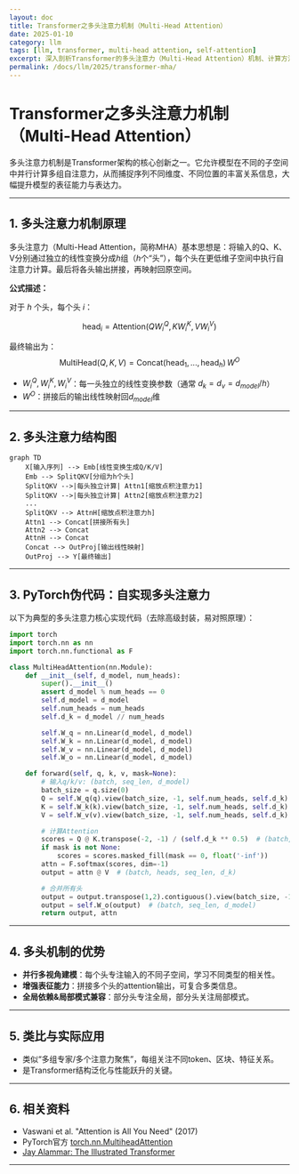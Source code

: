 ```yaml
---
layout: doc
title: Transformer之多头注意力机制（Multi-Head Attention）
date: 2025-01-10
category: llm
tags: [llm, transformer, multi-head attention, self-attention]
excerpt: 深入剖析Transformer的多头注意力（Multi-Head Attention）机制、计算方法及PyTorch实现代码。
permalink: /docs/llm/2025/transformer-mha/
---
```


# Transformer之多头注意力机制（Multi-Head Attention）

多头注意力机制是Transformer架构的核心创新之一。它允许模型在不同的子空间中并行计算多组自注意力，从而捕捉序列不同维度、不同位置的丰富关系信息，大幅提升模型的表征能力与表达力。

---

## 1. 多头注意力机制原理

多头注意力（Multi-Head Attention，简称MHA）基本思想是：将输入的Q、K、V分别通过独立的线性变换分成$h$组（$h$个“头”），每个头在更低维子空间中执行自注意力计算。最后将各头输出拼接，再映射回原空间。

**公式描述：**

对于 $h$ 个头，每个头 $i$：

$$
\text{head}_i = \text{Attention}(Q W_i^Q,\, K W_i^K,\, V W_i^V)
$$

最终输出为：
$$
\text{MultiHead}(Q, K, V) = \text{Concat}(\text{head}_1, ..., \text{head}_h)\, W^O
$$

- $W_i^Q, W_i^K, W_i^V$：每一头独立的线性变换参数（通常 $d_k = d_v = d_{model}/h$）
- $W^O$：拼接后的输出线性映射回$d_{model}$维

---

## 2. 多头注意力结构图

```mermaid
graph TD
    X[输入序列] --> Emb[线性变换生成Q/K/V]
    Emb --> SplitQKV[分组为h个头]
    SplitQKV -->|每头独立计算| Attn1[缩放点积注意力1]
    SplitQKV -->|每头独立计算| Attn2[缩放点积注意力2]
    ... 
    SplitQKV --> AttnH[缩放点积注意力h]
    Attn1 --> Concat[拼接所有头]
    Attn2 --> Concat
    AttnH --> Concat
    Concat --> OutProj[输出线性映射]
    OutProj --> Y[最终输出]
```

---

## 3. PyTorch伪代码：自实现多头注意力

以下为典型的多头注意力核心实现代码（去除高级封装，易对照原理）：

```python
import torch
import torch.nn as nn
import torch.nn.functional as F

class MultiHeadAttention(nn.Module):
    def __init__(self, d_model, num_heads):
        super().__init__()
        assert d_model % num_heads == 0
        self.d_model = d_model
        self.num_heads = num_heads
        self.d_k = d_model // num_heads

        self.W_q = nn.Linear(d_model, d_model)
        self.W_k = nn.Linear(d_model, d_model)
        self.W_v = nn.Linear(d_model, d_model)
        self.W_o = nn.Linear(d_model, d_model)

    def forward(self, q, k, v, mask=None):
        # 输入q/k/v: (batch, seq_len, d_model)
        batch_size = q.size(0)
        Q = self.W_q(q).view(batch_size, -1, self.num_heads, self.d_k).transpose(1,2)  # (batch, heads, seq_len, d_k)
        K = self.W_k(k).view(batch_size, -1, self.num_heads, self.d_k).transpose(1,2)
        V = self.W_v(v).view(batch_size, -1, self.num_heads, self.d_k).transpose(1,2)

        # 计算Attention
        scores = Q @ K.transpose(-2, -1) / (self.d_k ** 0.5)  # (batch, heads, seq_len_q, seq_len_k)
        if mask is not None:
            scores = scores.masked_fill(mask == 0, float('-inf'))
        attn = F.softmax(scores, dim=-1)
        output = attn @ V  # (batch, heads, seq_len, d_k)

        # 合并所有头
        output = output.transpose(1,2).contiguous().view(batch_size, -1, self.d_model)
        output = self.W_o(output)  # (batch, seq_len, d_model)
        return output, attn
```

---

## 4. 多头机制的优势

- **并行多视角建模**：每个头专注输入的不同子空间，学习不同类型的相关性。
- **增强表征能力**：拼接多个头的attention输出，可复合多类信息。
- **全局依赖&局部模式兼容**：部分头专注全局，部分头关注局部模式。

---

## 5. 类比与实际应用

- 类似“多组专家/多个注意力聚焦”，每组关注不同token、区块、特征关系。
- 是Transformer结构泛化与性能跃升的关键。

---

## 6. 相关资料

- Vaswani et al. "Attention is All You Need" (2017)
- PyTorch官方 [torch.nn.MultiheadAttention](https://pytorch.org/docs/stable/generated/torch.nn.MultiheadAttention.html)
- [Jay Alammar: The Illustrated Transformer](http://jalammar.github.io/illustrated-transformer/)

---


